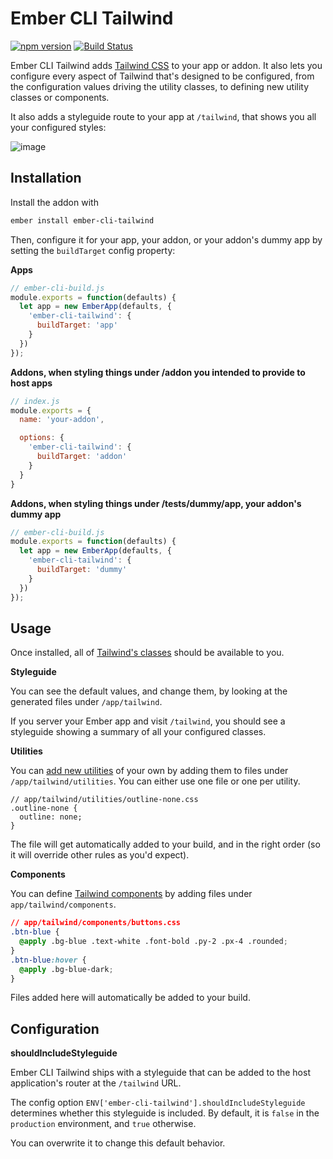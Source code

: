 # Ember CLI Tailwind

[![npm version](https://img.shields.io/npm/v/ember-cli-tailwind.svg?style=flat-square)](http://badge.fury.io/js/ember-cli-tailwind)
[![Build Status](https://img.shields.io/travis/embermap/ember-cli-tailwind/master.svg?style=flat-square)](https://travis-ci.org/embermap/ember-cli-tailwind)

Ember CLI Tailwind adds [Tailwind CSS](https://tailwindcss.com) to your app or addon. It also lets you configure every aspect of Tailwind that's designed to be configured, from the configuration values driving the utility classes, to defining new utility classes or components.

It also adds a styleguide route to your app at `/tailwind`, that shows you all your configured styles:

![image](https://user-images.githubusercontent.com/2922250/39969009-f0886cf4-56a3-11e8-85a1-15ce38d1f45d.png)

## Installation

Install the addon with

```sh
ember install ember-cli-tailwind
```

Then, configure it for your app, your addon, or your addon's dummy app by setting the `buildTarget` config property:

**Apps**

```js
// ember-cli-build.js
module.exports = function(defaults) {
  let app = new EmberApp(defaults, {
    'ember-cli-tailwind': {
      buildTarget: 'app'
    }
  })
});
```

**Addons, when styling things under /addon you intended to provide to host apps**

```js
// index.js
module.exports = {
  name: 'your-addon',

  options: {
    'ember-cli-tailwind': {
      buildTarget: 'addon'
    }
  }
}
```

**Addons, when styling things under /tests/dummy/app, your addon's dummy app**

```js
// ember-cli-build.js
module.exports = function(defaults) {
  let app = new EmberApp(defaults, {
    'ember-cli-tailwind': {
      buildTarget: 'dummy'
    }
  })
});
```

## Usage

Once installed, all of [Tailwind's classes](https://tailwindcss.com/docs/what-is-tailwind/) should be available to you.

**Styleguide**

You can see the default values, and change them, by looking at the generated files under `/app/tailwind`.

If you server your Ember app and visit `/tailwind`, you should see a styleguide showing a summary of all your configured classes.

**Utilities**

You can [add new utilities](https://tailwindcss.com/docs/adding-new-utilities) of your own by adding them to files under `/app/tailwind/utilities`. You can either use one file or one per utility.

```
// app/tailwind/utilities/outline-none.css
.outline-none {
  outline: none;
}
```

The file will get automatically added to your build, and in the right order (so it will override other rules as you'd expect).

**Components**

You can define [Tailwind components](https://tailwindcss.com/docs/extracting-components) by adding files under `app/tailwind/components`.

```css
// app/tailwind/components/buttons.css
.btn-blue {
  @apply .bg-blue .text-white .font-bold .py-2 .px-4 .rounded;
}
.btn-blue:hover {
  @apply .bg-blue-dark;
}
```

Files added here will automatically be added to your build.

## Configuration

**shouldIncludeStyleguide**

Ember CLI Tailwind ships with a styleguide that can be added to the host application's router at the `/tailwind` URL.

The config option `ENV['ember-cli-tailwind'].shouldIncludeStyleguide` determines whether this styleguide is included. By default, it is `false` in the `production` environment, and `true` otherwise.

You can overwrite it to change this default behavior.
